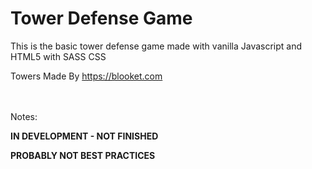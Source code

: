 # Tower Defense Game
This is the basic tower defense game made with vanilla Javascript and HTML5 with SASS CSS



Towers Made By https://blooket.com

ㅤ

Notes:

**IN DEVELOPMENT - NOT FINISHED**

**PROBABLY NOT BEST PRACTICES**
